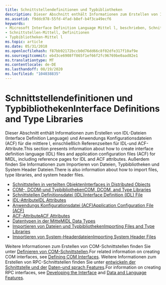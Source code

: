 ```yaml
---
title: Schnittstellendefinitionen und Typbibliotheken
description: Dieser Abschnitt enthält Informationen zum Erstellen von IDL-Dateien (Interface Definition Language) und Anwendungs Konfigurationsdateien (ACF) für die mittlere l, einschließlich Referenzseiten für IDL-und ACF-Attribute.
ms.assetid: f9ddc078-55fd-4fad-b8ef-b4f3ca49ecf6
keywords:
- Microsoft Interface Definition Language Mittel l, beschrieben, Schnittstellendefinitionen und Typbibliotheken
- Schnittstellen-Mittell, Definitionen
- Typbibliotheken-Mittel l
ms.topic: article
ms.date: 05/31/2018
ms.openlocfilehash: f87bb92172bccb0d76dd66c8f02dfe317f10af9e
ms.sourcegitcommit: ebd3ce6908ff865f1ef66f2fc96769be0aad82e1
ms.translationtype: MT
ms.contentlocale: de-DE
ms.lasthandoff: 08/19/2020
ms.locfileid: "104038835"
---
```

# <a name="interface-definitions-and-type-libraries"></a><span data-ttu-id="3b9c7-106">Schnittstellendefinitionen und Typbibliotheken</span><span class="sxs-lookup"><span data-stu-id="3b9c7-106">Interface Definitions and Type Libraries</span></span>

<span data-ttu-id="3b9c7-107">Dieser Abschnitt enthält Informationen zum Erstellen von IDL-Dateien (Interface Definition Language) und Anwendungs Konfigurationsdateien (ACF) für die mittlere l, einschließlich Referenzseiten für IDL-und ACF-Attribute.</span><span class="sxs-lookup"><span data-stu-id="3b9c7-107">This section presents information about how to create interface definition language (IDL) files and application configuration files (ACF) for MIDL, including reference pages for IDL and ACF attributes.</span></span> <span data-ttu-id="3b9c7-108">Außerdem finden Sie Informationen zum Importieren von Dateien, Typbibliotheken und System Header Dateien.</span><span class="sxs-lookup"><span data-stu-id="3b9c7-108">There is also information about how to import files, type libraries, and system header files.</span></span>

-   [<span data-ttu-id="3b9c7-109">Schnittstellen in verteilten Objekten</span><span class="sxs-lookup"><span data-stu-id="3b9c7-109">Interfaces in Distributed Objects</span></span>](interfaces-in-distributed-objects.md)
-   [<span data-ttu-id="3b9c7-110">COM-, DCOM-und Typbibliotheken</span><span class="sxs-lookup"><span data-stu-id="3b9c7-110">COM, DCOM, and Type Libraries</span></span>](com-dcom-and-type-libraries.md)
-   [<span data-ttu-id="3b9c7-111">Schnittstellen Definitionsdatei (IDL)</span><span class="sxs-lookup"><span data-stu-id="3b9c7-111">Interface Definition (IDL) File</span></span>](interface-definition-idl-file.md)
-   [<span data-ttu-id="3b9c7-112">IDL-Attribute</span><span class="sxs-lookup"><span data-stu-id="3b9c7-112">IDL Attributes</span></span>](idl-attributes.md)
-   [<span data-ttu-id="3b9c7-113">Anwendungs Konfigurationsdatei (ACF)</span><span class="sxs-lookup"><span data-stu-id="3b9c7-113">Application Configuration File (ACF)</span></span>](application-configuration-file-acf-.md)
-   [<span data-ttu-id="3b9c7-114">ACF-Attribute</span><span class="sxs-lookup"><span data-stu-id="3b9c7-114">ACF Attributes</span></span>](acf-attributes.md)
-   [<span data-ttu-id="3b9c7-115">Datentypen in der Mitte</span><span class="sxs-lookup"><span data-stu-id="3b9c7-115">MIDL Data Types</span></span>](midl-data-types.md)
-   [<span data-ttu-id="3b9c7-116">Importieren von Dateien und Typbibliotheken</span><span class="sxs-lookup"><span data-stu-id="3b9c7-116">Importing Files and Type Libraries</span></span>](importing-files-and-type-libraries.md)
-   [<span data-ttu-id="3b9c7-117">Importieren von System-Headerdateien</span><span class="sxs-lookup"><span data-stu-id="3b9c7-117">Importing System Header Files</span></span>](importing-system-header-files.md)

<span data-ttu-id="3b9c7-118">Weitere Informationen zum Erstellen von COM-Schnittstellen finden Sie unter [Definieren von COM-Schnittstellen](../com/defining-com-interfaces.md).</span><span class="sxs-lookup"><span data-stu-id="3b9c7-118">For related information on creating COM interfaces, see [Defining COM Interfaces](../com/defining-com-interfaces.md).</span></span> <span data-ttu-id="3b9c7-119">Weitere Informationen zum Erstellen von RPC-Schnittstellen finden Sie unter [entwickeln der Schnittstelle und der](/windows/desktop/Rpc/developing-the-interface) [Daten-und sprach Features](/windows/desktop/Rpc/data-and-language-features).</span><span class="sxs-lookup"><span data-stu-id="3b9c7-119">For information on creating RPC interfaces, see [Developing the Interface](/windows/desktop/Rpc/developing-the-interface) and [Data and Language Features](/windows/desktop/Rpc/data-and-language-features).</span></span>

 

 
